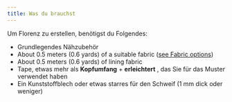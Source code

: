 ```yaml
---
title: Was du brauchst
---
```


Um Florenz zu erstellen, benötigst du Folgendes:

-   Grundlegendes Nähzubehör
-   About 0.5 meters (0.6 yards) of a suitable fabric ([see Fabric options](/docs/patterns/florent/fabric/))
-   About 0.5 meters (0.6 yards) of lining fabric
-   Tape, etwas mehr als **Kopfumfang** + **erleichtert** , das Sie für das Muster verwendet haben
-   Ein Kunststoffblech oder etwas starres für den Schweif (1 mm dick oder weniger)
